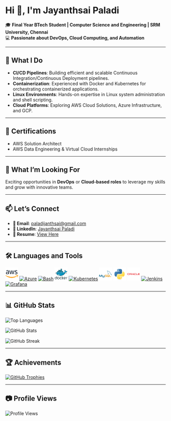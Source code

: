 # Hi 👋, I'm Jayanthsai Paladi  
🎓 **Final Year BTech Student | Computer Science and Engineering | SRM University, Chennai**  
💻 **Passionate about DevOps, Cloud Computing, and Automation**  

---

## 🚀 What I Do  
- **CI/CD Pipelines**: Building efficient and scalable Continuous Integration/Continuous Deployment pipelines.  
- **Containerization**: Experienced with Docker and Kubernetes for orchestrating containerized applications.  
- **Linux Environments**: Hands-on expertise in Linux system administration and shell scripting.  
- **Cloud Platforms**: Exploring AWS Cloud Solutions, Azure Infrastructure, and GCP.  

---

## 📜 Certifications  
- AWS Solution Architect  
- AWS Data Engineering & Virtual Cloud Internships  

---

## 👀 What I’m Looking For  
Exciting opportunities in **DevOps** or **Cloud-based roles** to leverage my skills and grow with innovative teams.  

---

## 📫 Let’s Connect  
- **📧 Email**: [paladijanthsai@gmail.com](mailto:paladijayanthsai@gmail.com)  
- **💼 LinkedIn**: [Jayanthsai Paladi](https://www.linkedin.com/in/jayanthsai-paladi-55855825a)  
- **📄 Resume**: [View Here](https://drive.google.com/file/d/1D1oLl96AEeQ1V6t8jwARC3iqF6EC-ZHM/view?usp=sharing)  

---

## 🛠️ Languages and Tools  
<p align="left"> 
  <a href="https://aws.amazon.com" target="_blank"><img src="https://raw.githubusercontent.com/devicons/devicon/master/icons/amazonwebservices/amazonwebservices-original-wordmark.svg" alt="AWS" width="40" height="40"/></a>
  <a href="https://azure.microsoft.com/en-in/" target="_blank"><img src="https://www.vectorlogo.zone/logos/microsoft_azure/microsoft_azure-icon.svg" alt="Azure" width="40" height="40"/></a>
  <a href="https://www.gnu.org/software/bash/" target="_blank"><img src="https://www.vectorlogo.zone/logos/gnu_bash/gnu_bash-icon.svg" alt="Bash" width="40" height="40"/></a>
  <a href="https://www.docker.com/" target="_blank"><img src="https://raw.githubusercontent.com/devicons/devicon/master/icons/docker/docker-original-wordmark.svg" alt="Docker" width="40" height="40"/></a>
  <a href="https://kubernetes.io" target="_blank"><img src="https://www.vectorlogo.zone/logos/kubernetes/kubernetes-icon.svg" alt="Kubernetes" width="40" height="40"/></a>
  <a href="https://www.mysql.com/" target="_blank"><img src="https://raw.githubusercontent.com/devicons/devicon/master/icons/mysql/mysql-original-wordmark.svg" alt="MySQL" width="40" height="40"/></a>
  <a href="https://www.python.org" target="_blank"><img src="https://raw.githubusercontent.com/devicons/devicon/master/icons/python/python-original.svg" alt="Python" width="40" height="40"/></a>
  <a href="https://www.oracle.com/" target="_blank"><img src="https://raw.githubusercontent.com/devicons/devicon/master/icons/oracle/oracle-original.svg" alt="Oracle" width="40" height="40"/></a>
  <a href="https://www.jenkins.io" target="_blank"><img src="https://www.vectorlogo.zone/logos/jenkins/jenkins-icon.svg" alt="Jenkins" width="40" height="40"/></a>
  <a href="https://grafana.com" target="_blank"><img src="https://www.vectorlogo.zone/logos/grafana/grafana-icon.svg" alt="Grafana" width="40" height="40"/></a>
</p>

---

## 📊 GitHub Stats  
<p align="left">
  <img src="https://github-readme-stats.vercel.app/api/top-langs?username=jayanthsaigithub&show_icons=true&locale=en&layout=compact" alt="Top Languages" />
</p>
<p>
  <img align="center" src="https://github-readme-stats.vercel.app/api?username=jayanthsaigithub&show_icons=true&locale=en" alt="GitHub Stats" />
</p>
<p>
  <img align="center" src="https://github-readme-streak-stats.herokuapp.com/?user=jayanthsaigithub&" alt="GitHub Streak" />
</p>

---

## 🏆 Achievements  
<p align="left"> 
  <a href="https://github.com/ryo-ma/github-profile-trophy"><img src="https://github-profile-trophy.vercel.app/?username=jayanthsaigithub" alt="GitHub Trophies" /></a> 
</p>

---

## 📷 Profile Views  
<p align="left"> 
  <img src="https://komarev.com/ghpvc/?username=jayanthsaigithub&label=Profile%20views&color=0e75b6&style=flat" alt="Profile Views" /> 
</p>
